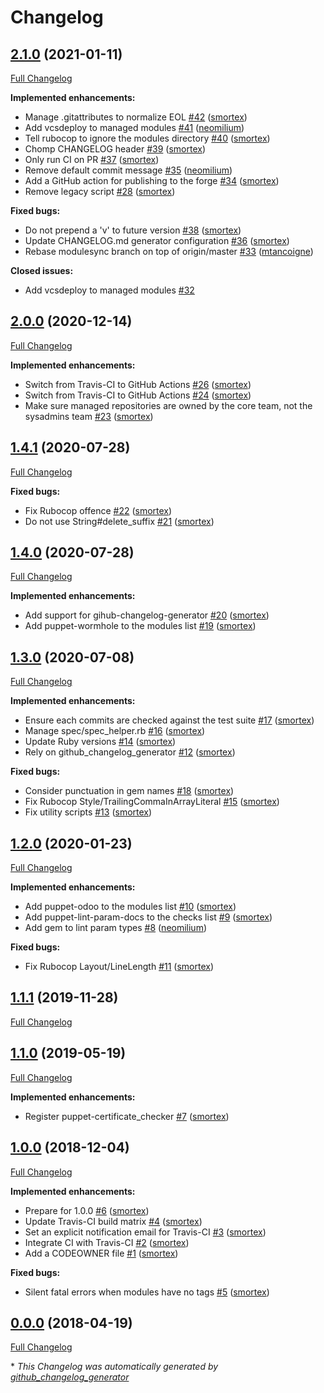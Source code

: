 # Changelog

## [2.1.0](https://github.com/opus-codium/modulesync_config/tree/2.1.0) (2021-01-11)

[Full Changelog](https://github.com/opus-codium/modulesync_config/compare/2.0.0...2.1.0)

**Implemented enhancements:**

- Manage .gitattributes to normalize EOL [\#42](https://github.com/opus-codium/modulesync_config/pull/42) ([smortex](https://github.com/smortex))
- Add vcsdeploy to managed modules [\#41](https://github.com/opus-codium/modulesync_config/pull/41) ([neomilium](https://github.com/neomilium))
- Tell rubocop to ignore the modules directory [\#40](https://github.com/opus-codium/modulesync_config/pull/40) ([smortex](https://github.com/smortex))
- Chomp CHANGELOG header [\#39](https://github.com/opus-codium/modulesync_config/pull/39) ([smortex](https://github.com/smortex))
- Only run CI on PR [\#37](https://github.com/opus-codium/modulesync_config/pull/37) ([smortex](https://github.com/smortex))
- Remove default commit message [\#35](https://github.com/opus-codium/modulesync_config/pull/35) ([neomilium](https://github.com/neomilium))
- Add a GitHub action for publishing to the forge [\#34](https://github.com/opus-codium/modulesync_config/pull/34) ([smortex](https://github.com/smortex))
- Remove legacy script [\#28](https://github.com/opus-codium/modulesync_config/pull/28) ([smortex](https://github.com/smortex))

**Fixed bugs:**

- Do not prepend a 'v' to future version [\#38](https://github.com/opus-codium/modulesync_config/pull/38) ([smortex](https://github.com/smortex))
- Update CHANGELOG.md generator configuration [\#36](https://github.com/opus-codium/modulesync_config/pull/36) ([smortex](https://github.com/smortex))
- Rebase modulesync branch on top of origin/master [\#33](https://github.com/opus-codium/modulesync_config/pull/33) ([mtancoigne](https://github.com/mtancoigne))

**Closed issues:**

- Add vcsdeploy to managed modules [\#32](https://github.com/opus-codium/modulesync_config/issues/32)

## [2.0.0](https://github.com/opus-codium/modulesync_config/tree/2.0.0) (2020-12-14)

[Full Changelog](https://github.com/opus-codium/modulesync_config/compare/1.4.1...2.0.0)

**Implemented enhancements:**

- Switch from Travis-CI to GitHub Actions [\#26](https://github.com/opus-codium/modulesync_config/pull/26) ([smortex](https://github.com/smortex))
- Switch from Travis-CI to GitHub Actions [\#24](https://github.com/opus-codium/modulesync_config/pull/24) ([smortex](https://github.com/smortex))
- Make sure managed repositories are owned by the core team, not the sysadmins team [\#23](https://github.com/opus-codium/modulesync_config/pull/23) ([smortex](https://github.com/smortex))

## [1.4.1](https://github.com/opus-codium/modulesync_config/tree/1.4.1) (2020-07-28)

[Full Changelog](https://github.com/opus-codium/modulesync_config/compare/1.4.0...1.4.1)

**Fixed bugs:**

- Fix Rubocop offence [\#22](https://github.com/opus-codium/modulesync_config/pull/22) ([smortex](https://github.com/smortex))
- Do not use String\#delete\_suffix [\#21](https://github.com/opus-codium/modulesync_config/pull/21) ([smortex](https://github.com/smortex))

## [1.4.0](https://github.com/opus-codium/modulesync_config/tree/1.4.0) (2020-07-28)

[Full Changelog](https://github.com/opus-codium/modulesync_config/compare/1.3.0...1.4.0)

**Implemented enhancements:**

- Add support for gihub-changelog-generator [\#20](https://github.com/opus-codium/modulesync_config/pull/20) ([smortex](https://github.com/smortex))
- Add puppet-wormhole to the modules list [\#19](https://github.com/opus-codium/modulesync_config/pull/19) ([smortex](https://github.com/smortex))

## [1.3.0](https://github.com/opus-codium/modulesync_config/tree/1.3.0) (2020-07-08)

[Full Changelog](https://github.com/opus-codium/modulesync_config/compare/1.2.0...1.3.0)

**Implemented enhancements:**

- Ensure each commits are checked against the test suite [\#17](https://github.com/opus-codium/modulesync_config/pull/17) ([smortex](https://github.com/smortex))
- Manage spec/spec\_helper.rb [\#16](https://github.com/opus-codium/modulesync_config/pull/16) ([smortex](https://github.com/smortex))
- Update Ruby versions [\#14](https://github.com/opus-codium/modulesync_config/pull/14) ([smortex](https://github.com/smortex))
- Rely on github\_changelog\_generator [\#12](https://github.com/opus-codium/modulesync_config/pull/12) ([smortex](https://github.com/smortex))

**Fixed bugs:**

- Consider punctuation in gem names [\#18](https://github.com/opus-codium/modulesync_config/pull/18) ([smortex](https://github.com/smortex))
- Fix Rubocop Style/TrailingCommaInArrayLiteral [\#15](https://github.com/opus-codium/modulesync_config/pull/15) ([smortex](https://github.com/smortex))
- Fix utility scripts [\#13](https://github.com/opus-codium/modulesync_config/pull/13) ([smortex](https://github.com/smortex))

## [1.2.0](https://github.com/opus-codium/modulesync_config/tree/1.2.0) (2020-01-23)

[Full Changelog](https://github.com/opus-codium/modulesync_config/compare/1.1.1...1.2.0)

**Implemented enhancements:**

- Add puppet-odoo to the modules list [\#10](https://github.com/opus-codium/modulesync_config/pull/10) ([smortex](https://github.com/smortex))
- Add puppet-lint-param-docs to the checks list [\#9](https://github.com/opus-codium/modulesync_config/pull/9) ([smortex](https://github.com/smortex))
- Add gem to lint param types [\#8](https://github.com/opus-codium/modulesync_config/pull/8) ([neomilium](https://github.com/neomilium))

**Fixed bugs:**

- Fix Rubocop Layout/LineLength [\#11](https://github.com/opus-codium/modulesync_config/pull/11) ([smortex](https://github.com/smortex))

## [1.1.1](https://github.com/opus-codium/modulesync_config/tree/1.1.1) (2019-11-28)

[Full Changelog](https://github.com/opus-codium/modulesync_config/compare/1.1.0...1.1.1)

## [1.1.0](https://github.com/opus-codium/modulesync_config/tree/1.1.0) (2019-05-19)

[Full Changelog](https://github.com/opus-codium/modulesync_config/compare/1.0.0...1.1.0)

**Implemented enhancements:**

- Register puppet-certificate\_checker [\#7](https://github.com/opus-codium/modulesync_config/pull/7) ([smortex](https://github.com/smortex))

## [1.0.0](https://github.com/opus-codium/modulesync_config/tree/1.0.0) (2018-12-04)

[Full Changelog](https://github.com/opus-codium/modulesync_config/compare/0.0.0...1.0.0)

**Implemented enhancements:**

- Prepare for 1.0.0 [\#6](https://github.com/opus-codium/modulesync_config/pull/6) ([smortex](https://github.com/smortex))
- Update Travis-CI build matrix [\#4](https://github.com/opus-codium/modulesync_config/pull/4) ([smortex](https://github.com/smortex))
- Set an explicit notification email for Travis-CI [\#3](https://github.com/opus-codium/modulesync_config/pull/3) ([smortex](https://github.com/smortex))
- Integrate CI with Travis-CI [\#2](https://github.com/opus-codium/modulesync_config/pull/2) ([smortex](https://github.com/smortex))
- Add a CODEOWNER file [\#1](https://github.com/opus-codium/modulesync_config/pull/1) ([smortex](https://github.com/smortex))

**Fixed bugs:**

- Silent fatal errors when modules have no tags [\#5](https://github.com/opus-codium/modulesync_config/pull/5) ([smortex](https://github.com/smortex))

## [0.0.0](https://github.com/opus-codium/modulesync_config/tree/0.0.0) (2018-04-19)

[Full Changelog](https://github.com/opus-codium/modulesync_config/compare/534a20ec106488c68e8ee12d20d8eee260293966...0.0.0)



\* *This Changelog was automatically generated by [github_changelog_generator](https://github.com/github-changelog-generator/github-changelog-generator)*

